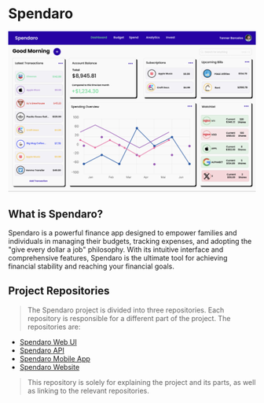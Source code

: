# Spendaro

![Spendaro](./spendaro.png)

## What is Spendaro?

Spendaro is a powerful finance app designed to empower families and individuals in managing their budgets, tracking expenses, and adopting the "give every dollar a job" philosophy. With its intuitive interface and comprehensive features, Spendaro is the ultimate tool for achieving financial stability and reaching your financial goals.

## Project Repositories

> The Spendaro project is divided into three repositories. Each repository is responsible for a different part of the project. The repositories are:

- [Spendaro Web UI](https://github.com/TannerBarcelos/Spendaro-Web)
- [Spendaro API](https://github.com/TannerBarcelos/Spendaro-API)
- [Spendaro Mobile App](https://github.com/TannerBarcelos/Spendaro-Mobile)
- [Spendaro Website](https://github.com/TannerBarcelos/Spendaro)

> This repository is solely for explaining the project and its parts, as well as linking to the relevant repositories.
